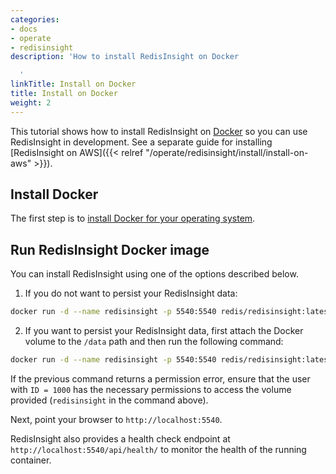 ```yaml
---
categories:
- docs
- operate
- redisinsight
description: 'How to install RedisInsight on Docker

  '
linkTitle: Install on Docker
title: Install on Docker
weight: 2
---
```

This tutorial shows how to install RedisInsight on [Docker](https://www.docker.com/) so you can use RedisInsight in development.
See a separate guide for installing [RedisInsight on AWS]({{< relref "/operate/redisinsight/install/install-on-aws" >}}).

## Install Docker

The first step is to [install Docker for your operating system](https://docs.docker.com/install/). 

## Run RedisInsight Docker image

You can install RedisInsight using one of the options described below.

1. If you do not want to persist your RedisInsight data:

```bash
docker run -d --name redisinsight -p 5540:5540 redis/redisinsight:latest
```
2. If you want to persist your RedisInsight data, first attach the Docker volume to the `/data` path and then run the following command:

```bash
docker run -d --name redisinsight -p 5540:5540 redis/redisinsight:latest -v redisinsight:/data
```

If the previous command returns a permission error, ensure that the user with `ID = 1000` has the necessary permissions to access the volume provided (`redisinsight` in the command above).

Next, point your browser to `http://localhost:5540`.

RedisInsight also provides a health check endpoint at `http://localhost:5540/api/health/` to monitor the health of the running container.

